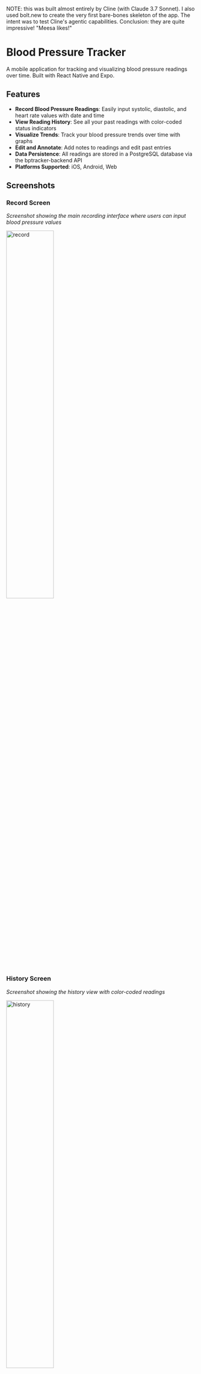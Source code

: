 NOTE: this was built almost entirely by Cline (with Claude 3.7 Sonnet). I also used bolt.new to create the very first bare-bones skeleton of the app. The intent was to test Cline's agentic capabilities. Conclusion: they are quite impressive! "Meesa likes!"

# Blood Pressure Tracker

A mobile application for tracking and visualizing blood pressure readings over time. Built with React Native and Expo.

## Features

- **Record Blood Pressure Readings**: Easily input systolic, diastolic, and heart rate values with date and time
- **View Reading History**: See all your past readings with color-coded status indicators
- **Visualize Trends**: Track your blood pressure trends over time with graphs
- **Edit and Annotate**: Add notes to readings and edit past entries
- **Data Persistence**: All readings are stored in a PostgreSQL database via the bptracker-backend API
- **Platforms Supported**: iOS, Android, Web

## Screenshots


### Record Screen
*Screenshot showing the main recording interface where users can input blood pressure values*

<img src="./assets/images/record.png" width="50%" alt="record">

### History Screen
*Screenshot showing the history view with color-coded readings*

<img src="./assets/images/history.png" width="50%" alt="history">

### Graph Screen
*Screenshot showing the trend visualization with the line chart*

<img src="./assets/images/graph.png" width="50%" alt="graph">


### Settings Screen
*Screenshot showing the settings interface*

<img src="./assets/images/settings.png" width="50%" alt="settings">

## Backend Integration

This application uses the [bptracker-backend](https://github.com/dudeinthemirror/bptracker-backend) API to store blood pressure readings in a PostgreSQL database. The backend provides RESTful endpoints for creating, reading, updating, and deleting blood pressure readings.

### Important Note for Developers

Before running the application, you must start the bptracker-backend server:

1. Clone the backend repository: `git clone https://github.com/dudeinthemirror/bptracker-backend.git`
2. Follow the setup instructions in the backend repository's README
3. Start the backend server
4. Once the backend server is running, you can start this application

The application is configured to connect to the backend at `http://127.0.0.1:8078`. If your backend is running on a different host or port, update the `API_BASE_URL` in `app/services/api.ts`.

## Developer Guide

### Prerequisites

- [Node.js](https://nodejs.org/) (v14 or newer)
- [npm](https://www.npmjs.com/) or [Yarn](https://yarnpkg.com/)
- [Expo CLI](https://docs.expo.dev/workflow/expo-cli/)
- [bptracker-backend](https://github.com/dudeinthemirror/bptracker-backend) server running

### Setup and Running Locally

1. **Clone the repository**

   ```bash
   git clone https://github.com/dudeinthemirror/bptracker.git
   cd bptracker
   ```

2. **Install dependencies**

   ```bash
   npm install
   # or
   yarn install
   ```

3. **Start the development server**

   ```bash
   npm run dev
   # or
   yarn dev
   ```

4. **Running on a device or emulator**

   - Install the Expo Go app on your iOS or Android device
   - Scan the QR code from the terminal with your device
   - Alternatively, press 'a' to open on an Android emulator or 'i' for iOS simulator

### Project Structure

- `app/` - Main application code
  - `(tabs)/` - Tab-based navigation screens
    - `index.tsx` - Record screen (main screen)
    - `history.tsx` - History of readings
    - `graph.tsx` - Visualization of blood pressure trends
    - `settings.tsx` - App settings
  - `_layout.tsx` - Navigation layout configuration
- `assets/` - Images and other static assets
- `hooks/` - Custom React hooks

### Building for Production

To create a production build:

```bash
# For web
npm run build:web
# or
yarn build:web

# For iOS/Android
expo build:ios
expo build:android
```

## Technologies Used

- [React Native](https://reactnative.dev/)
- [Expo](https://expo.dev/)
- [React Navigation](https://reactnavigation.org/)
- [Axios](https://axios-http.com/) - HTTP client for API requests
- [react-native-chart-kit](https://github.com/indiespirit/react-native-chart-kit)
- [Lucide Icons](https://lucide.dev/)
- [Expo Linear Gradient](https://docs.expo.dev/versions/latest/sdk/linear-gradient/)
- [bptracker-backend](https://github.com/dudeinthemirror/bptracker-backend) - Backend API server

## License

This project is licensed under the MIT License - see the LICENSE file for details.
